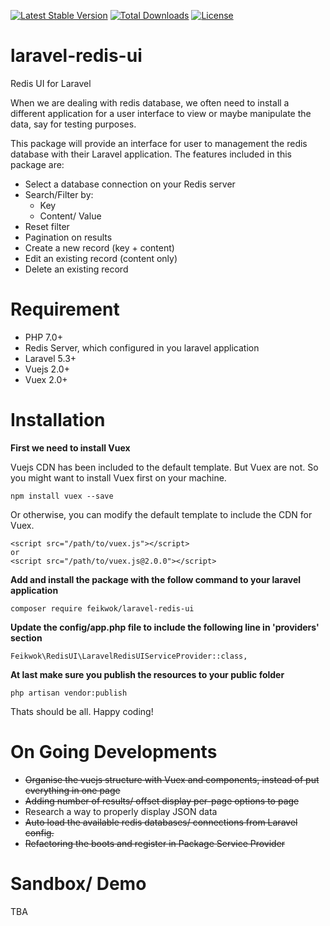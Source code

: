 [![Latest Stable Version](https://poser.pugx.org/feikwok/laravel-redis-ui/v/stable)](https://packagist.org/packages/feikwok/laravel-redis-ui)
[![Total Downloads](https://poser.pugx.org/feikwok/laravel-redis-ui/downloads)](https://packagist.org/packages/feikwok/laravel-redis-ui)
[![License](https://poser.pugx.org/feikwok/laravel-redis-ui/license)](https://packagist.org/packages/feikwok/laravel-redis-ui)

# laravel-redis-ui
Redis UI for Laravel

When we are dealing with redis database, we often need to install a different application for a user interface to view or maybe manipulate the data, say for testing purposes.

This package will provide an interface for user to management the redis database with their Laravel application. The features included in this package are:

- Select a database connection on your Redis server
- Search/Filter by:
  - Key
  - Content/ Value
- Reset filter
- Pagination on results
- Create a new record (key + content)
- Edit an existing record (content only)
- Delete an existing record

# Requirement
- PHP 7.0+
- Redis Server, which configured in you laravel application
- Laravel 5.3+
- Vuejs 2.0+
- Vuex 2.0+

# Installation

**First we need to install Vuex**

Vuejs CDN has been included to the default template. But Vuex are not. So you might want to install Vuex first on your machine.

```
npm install vuex --save
```

Or otherwise, you can modify the default template to include the CDN for Vuex.

```
<script src="/path/to/vuex.js"></script>
or
<script src="/path/to/vuex.js@2.0.0"></script>
```

**Add and install the package with the follow command to your laravel application**
```
composer require feikwok/laravel-redis-ui
```
**Update the config/app.php file to include the following line in 'providers' section**
```
Feikwok\RedisUI\LaravelRedisUIServiceProvider::class,
```
**At last make sure you publish the resources to your public folder**
```
php artisan vendor:publish
```
Thats should be all. Happy coding!

# On Going Developments
- ~~Organise the vuejs structure with Vuex and components, instead of put everything in one page~~
- ~~Adding number of results/ offset display per-page options to page~~
- Research a way to properly display JSON data
- ~~Auto load the available redis databases/ connections from Laravel config.~~
- ~~Refactoring the boots and register in Package Service Provider~~

# Sandbox/ Demo
TBA
